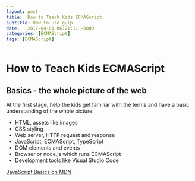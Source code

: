 ```yaml
---
layout: post
title:  How to Teach Kids ECMAScript
subtitle: How to use gulp
date:   2017-04-01 06:21:11 -0800
categories: [ECMAScript]
tags: [ECMAScript]
---
```

# How to Teach Kids ECMAScript

## Basics - the whole picture of the web

At the first stage, help the kids get familiar with the terms and have a basic understanding of the whole picture:

* HTML, assets like images
* CSS styling
* Web server, HTTP request and response
* JavaScript, ECMAScript, TypeScript
* DOM elements and events
* Browser or node.js which runs ECMAScript
* Development tools like Visual Studio Code

[JavaScript Basics on MDN](https://developer.mozilla.org/en-US/docs/Learn/Getting_started_with_the_web/JavaScript_basics)
